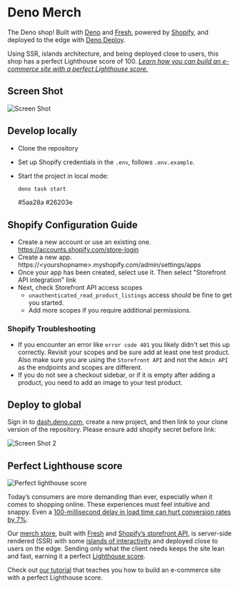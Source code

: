 # Deno Merch

The Deno shop! Built with [Deno](https://deno.land/) and
[Fresh](https://fresh.deno.dev/), powered by [Shopify](https://www.shopify.com),
and deployed to the edge with [Deno Deploy](https://deno.com/deploy).

Using SSR, islands architecture, and being deployed close to users, this shop
has a perfect Lighthouse score of 100.
[_Learn how you can build an e-commerce site with a perfect Lighthouse score._](https://deno.com/blog/ecommerce-with-perfect-lighthouse-score)

## Screen Shot

![Screen Shot](./static/screen_shot.png)

## Develop locally

- Clone the repository
- Set up Shopify credentials in the `.env`, follows `.env.example`.
- Start the project in local mode:
  ```bash
  deno task start
  ```

  #5aa28a #26203e

## Shopify Configuration Guide

- Create a new account or use an existing one.
  https://accounts.shopify.com/store-login
- Create a new app. https://\<yourshopname>.myshopify.com/admin/settings/apps
- Once your app has been created, select use it. Then select "Storefront API
  integration" link
- Next, check Storefront API access scopes
  - `unauthenticated_read_product_listings` access should be fine to get you
    started.
  - Add more scopes if you require additional permissions.

### Shopify Troubleshooting

- If you encounter an error like `error code 401` you likely didn't set this up
  correctly. Revisit your scopes and be sure add at least one test product. Also
  make sure you are using the `Storefront API` and not the `Admin API` as the
  endpoints and scopes are different.
- If you do not see a checkout sidebar, or if it is empty after adding a
  product, you need to add an image to your test product.

## Deploy to global

Sign in to [dash.deno.com](https://dash.deno.com), create a new project, and
then link to your clone version of the repository. Please ensure add shopify
secret before link:

![Screen Shot 2](./static/screen_shot_2.png)

## Perfect Lighthouse score

![Perfect lighthouse score](https://deno.com/ecommerce-with-perfect-lighthouse-score/perfect-score.png)

Today’s consumers are more demanding than ever, especially when it comes to
shopping online. These experiences must feel intuitive and snappy. Even a
[100-millisecond delay in load time can hurt conversion rates by 7%](https://s3.amazonaws.com/sofist-marketing/State+of+Online+Retail+Performance+Spring+2017+-+Akamai+and+SOASTA+2017.pdf).

Our [merch store](https://merch.deno.com), built with
[Fresh](https://fresh.deno.dev) and
[Shopify’s storefront API](https://shopify.dev/api/storefront), is server-side
rendered (SSR) with some
[islands of interactivity](https://fresh.deno.dev/docs/concepts/islands) and
deployed close to users on the edge. Sending only what the client needs keeps
the site lean and fast, earning it a perfect
[Lighthouse score](https://pagespeed.web.dev/).

Check out
[our tutorial](https://deno.com/blog/ecommerce-with-perfect-lighthouse-score)
that teaches you how to build an e-commerce site with a perfect Lighthouse
score.
